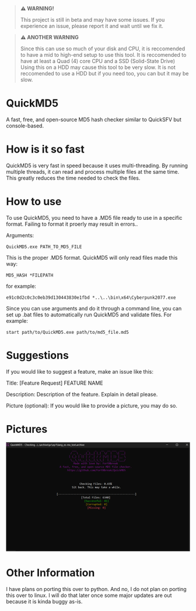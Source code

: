 > **⚠️ WARNING!**
> 
> This project is still in beta and may have some issues. If you experience an issue, please report it and wait until we fix it.


> **⚠️ ANOTHER WARNING**
>
> Since this can use so much of your disk and CPU, it is reccomended to have a mid to high-end setup to use this tool. It is reccomended to have at least a Quad (4) core CPU and a SSD (Solid-State Drive)
> Using this on a HDD may cause this tool to be very slow. It is not reccomended to use a HDD but if you need too, you can but it may be slow.

# QuickMD5
A fast, free, and open-source MD5 hash checker similar to QuickSFV but console-based.

# How is it so fast
QuickMD5 is very fast in speed because it uses multi-threading. By running multiple threads, it can read and process multiple files at the same time. This greatly reduces the time needed to check the files.

# How to use
To use QuickMD5, you need to have a .MD5 file ready to use in a specific format. Failing to format it proerly may result in errors..

Arguments:
```
QuickMD5.exe PATH_TO_MD5_FILE
```

This is the proper .MD5 format. QuickMD5 will only read files made this way:
```
MD5_HASH *FILEPATH
```
for example:
```
e91c0d2c0c3c0eb39d130443830e1fbd *..\..\bin\x64\Cyberpunk2077.exe
```

Since you can use arguments and do it through a command line, you can set up .bat files to automatically run QuickMD5 and validate files. For example:
```
start path/to/QuickMD5.exe path/to/md5_file.md5
```

# Suggestions
If you would like to suggest a feature, make an issue like this:

Title: [Feature Request] FEATURE NAME

Description: Description of the feature. Explain in detail please.

Picture (optional): If you would like to provide a picture, you may do so.

# Pictures
![QuickMD5 Picture 1](https://github.com/FortNbreak/gg/blob/main/image.png?raw=true)

# Other Information
I have plans on porting this over to python. And no, I do not plan on porting this over to linux. I will do that later once some major updates are out because it is kinda buggy as-is.

